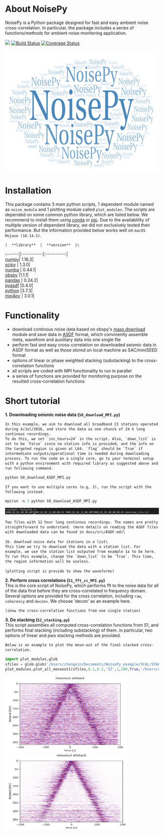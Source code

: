 # About NoisePy
NoisePy is a Python package designed for fast and easy ambient noise cross-correlation. In particular, the package includes a series of functions/methods for ambient noise monitoring application. 

[![](https://img.shields.io/badge/docs-latest-blue.svg)](https://github.come/mdenolle/NoisPy/latest) [![Build Status](https://travis-ci.org/mdenolle/Noise.jl.svg?branch=master)](https://travis-ci.org/mdenolle/NoisePy) [![Coverage Status](https://coveralls.io/repos/github/mdenolle/Noise.jl/badge.svg?branch=master)](https://coveralls.io/github/mdenolle/NoisePy?branch=master)

<img src="/docs/src/logo.png" width="800" height="400">
 
# Installation
This package contains 3 main python scripts, 1 dependent module named as `noise_module` and 1 plotting module called `plot_modules`. The scripts are depended on some common python library, which are listed below. We recommend to install them using [conda](https://docs.conda.io/en/latest/) or [pip](https://pypi.org/project/pip/). Due to the availablility of multiple version of dependent library, we did not exclusively tested their performance. But the information provided below works well on `macOS Mojave (10.14.5)`. 

    |  **library**  |  **version**  |\
:------:|:----------:|:----------:|\
[numpy](https://numpy.org/)|  1.16.3|\
[scipy](https://www.scipy.org/) | 1.3.0|\
[numba](https://devblogs.nvidia.com/numba-python-cuda-acceleration/) | 0.44.1|\
[obspy](https://github.com/obspy/obspy/wiki) |1.1.1|\
[pandas](https://pandas.pydata.org/) | 0.24.2|\
[pyasdf](http://seismicdata.github.io/pyasdf/) |0.4.0|\
[python](https://www.python.org/) |3.7.3|\
[mpi4py](https://mpi4py.readthedocs.io/en/stable/) | 3.0.1|


# Functionality
* download continous noise data based on obspy's [mass download](https://docs.obspy.org/packages/autogen/obspy.clients.fdsn.mass_downloader.html) module and save data in [ASDF](https://asdf-definition.readthedocs.io/en/latest/) format, which convinently assemble meta, wavefrom and auxililary data into one single file
* perform fast and easy cross-correlation on downloaded seismic data in ASDF format as 
well as those stored on local machine as SAC/miniSEED format
* options of linear or phase weighted stacking (substacking) to the cross-correlation functions 
* all scripts are coded with MPI functionality to run in parallel
* a series of functions are provided for monitoring purpose on the resulted cross-correlation functions

# Short tutorial
**1. Downloading seismic noise data (`S0_download_MPI.py`)**
    
    In this example, we aim to download all broadband CI stations operated during 4/Jul/2016, and store the data as one chunck of 24 h long continous recordings.  
    To do this, we set `inc_hours=24` in the script. Also, `down_list` is set to be `False` since no station info is provided, and the info on the targeted region is given at L64. `flag` should be `True` if intermediate outputs/operational time is needed during downloading process. To run the code on a single core, go to your terminal setup with a python environment with required library as suggested above and run following command. 

```python
python S0_download_ASDF_MPI.py
```  

    If you want to use multiple cores (e.g, 3), run the script with the following instead. 
```python
mpirun -n 3 python S0_download_ASDF_MPI.py
```

![downloaded data](/docs/src/downloaded.png)

    Two files with 12 hour long continous recordings. The names are pretty straightforward to understand. (more details on reading the ASDF files with downloaded data can be found in docs/src/ASDF.md)\

    1b. download noise data for stations in a list\
    This time we try to download the data with a station list. For example, we use the station list outputed from example 1a to be here. To run this example, change the `down_list` to be `True`. This time, the region information will be useless.  

    (plotting script is provide to show the waveforms)

**2. Perform cross correlations (`S1_fft_cc_MPI.py`)**\
    This is the core script of NoisePy, which performs fft to the noise data for all of the data first before they are cross-correlated in frequency domain. Several options are provided for the cross correlation, including `raw`, `coherency` and `deconv`. We choose 'decon' as an example here.

    (show the cross-correlation functions from one single station) 

**3. Do stacking (`S2_stacking.py`)**\
    This script assembles all computed cross-correlation functions from S1, and performs final stacking (including substacking) of them. in particular, two options of linear and pws stacking methods are provided. 

    Below is an example to plot the move-out of the final stacked cross-correlation.
```python
import plot_modules,glob
sfiles = glob.glob('/Users/chengxin/Documents/NoisePy_example/SCAL/STACK/*/linear*.h5')
plot_modules.plot_all_moveout1(sfiles,0.1,0.2,'ZZ',1,200,True,'/Users/chengxin/Documents/NoisePy_example/SCAL/STACK')
```
<img src="/docs/src/linear_stack.png" width="400" height="250"><img src="/docs/src/pws_stack.png" width="400" height="250">


